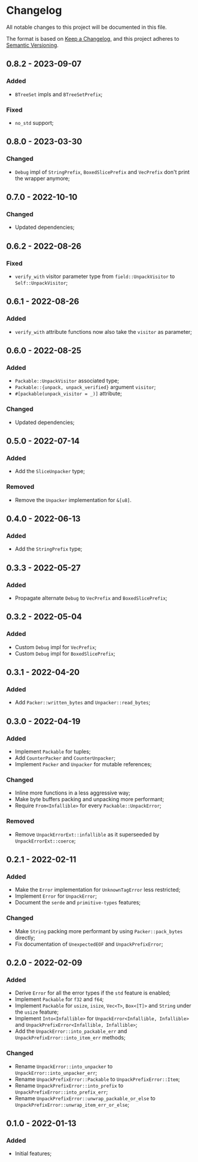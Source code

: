 # Changelog

All notable changes to this project will be documented in this file.

The format is based on [Keep a Changelog](https://keepachangelog.com/en/1.0.0/),
and this project adheres to [Semantic Versioning](https://semver.org/spec/v2.0.0.html).

<!-- ## Unreleased - YYYY-MM-DD

### Added

### Changed

### Deprecated

### Removed

### Fixed

### Security -->

## 0.8.2 - 2023-09-07

### Added

- `BTreeSet` impls and `BTreeSetPrefix`;

### Fixed

- `no_std` support;

## 0.8.0 - 2023-03-30

### Changed

- `Debug` impl of `StringPrefix`, `BoxedSlicePrefix` and `VecPrefix` don't print the wrapper anymore;

## 0.7.0 - 2022-10-10

### Changed

- Updated dependencies;

## 0.6.2 - 2022-08-26

### Fixed

- `verify_with` visitor parameter type from `field::UnpackVisitor` to `Self::UnpackVisitor`;

## 0.6.1 - 2022-08-26

### Added

- `verify_with` attribute functions now also take the `visitor` as parameter;

## 0.6.0 - 2022-08-25

### Added

- `Packable::UnpackVisitor` associated type;
- `Packable::{unpack, unpack_verified}` argument `visitor`;
- `#[packable(unpack_visitor = _)]` attribute;

### Changed

- Updated dependencies;

## 0.5.0 - 2022-07-14

### Added

- Add the `SliceUnpacker` type;

### Removed

- Remove the `Unpacker` implementation for `&[u8]`.

## 0.4.0 - 2022-06-13

### Added

- Add the `StringPrefix` type;

## 0.3.3 - 2022-05-27

### Added

- Propagate alternate `Debug` to `VecPrefix` and `BoxedSlicePrefix`;

## 0.3.2 - 2022-05-04

### Added

- Custom `Debug` impl for `VecPrefix`;
- Custom `Debug` impl for `BoxedSlicePrefix`;

## 0.3.1 - 2022-04-20

### Added

- Add `Packer::written_bytes` and `Unpacker::read_bytes`;

## 0.3.0 - 2022-04-19

### Added

- Implement `Packable` for tuples;
- Add `CounterPacker` and `CounterUnpacker`;
- Implement `Packer` and `Unpacker` for mutable references;

### Changed

- Inline more functions in a less aggressive way;
- Make byte buffers packing and unpacking more performant;
- Require `From<Infallible>` for every `Packable::UnpackError`;

### Removed

- Remove `UnpackErrorExt::infallible` as it superseeded by `UnpackErrorExt::coerce`;

## 0.2.1 - 2022-02-11

### Added

- Make the `Error` implementation for `UnknownTagError` less restricted;
- Implement `Error` for `UnpackError`;
- Document the `serde` and `primitive-types` features;

### Changed

- Make `String` packing more performant by using `Packer::pack_bytes` directly;
- Fix documentation of `UnexpectedEOF` and `UnpackPrefixError`;

## 0.2.0 - 2022-02-09

### Added

- Derive `Error` for all the error types if the `std` feature is enabled;
- Implement `Packable` for `f32` and `f64`;
- Implement `Packable` for `usize`, `isize`, `Vec<T>`, `Box<[T]>` and `String` under the `usize` feature;
- Implement `Into<Infallible>` for `UnpackError<Infallible, Infallible>` and `UnpackPrefixError<Infallible, Infallible>`;
- Add the `UnpackError::into_packable_err` and `UnpackPrefixError::into_item_err` methods;

### Changed

- Rename `UnpackError::into_unpacker` to `UnpackError::into_unpacker_err`;
- Rename `UnpackPrefixError::Packable` to `UnpackPrefixError::Item`;
- Rename `UnpackPrefixError::into_prefix` to `UnpackPrefixError::into_prefix_err`;
- Rename `UnpackPrefixError::unwrap_packable_or_else` to `UnpackPrefixError::unwrap_item_err_or_else`;

## 0.1.0 - 2022-01-13

### Added

- Initial features;

